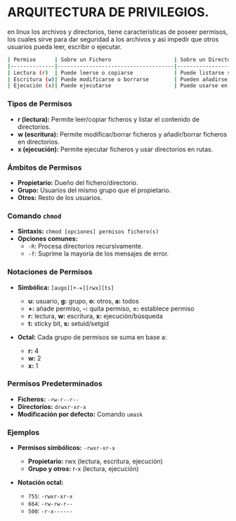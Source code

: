 
# ARQUITECTURA DE PRIVILEGIOS.

en linux los archivos y directorios, tiene caracteristicas de poseer permisos, los cuales sirve para dar seguridad a los archivos y asi impedir que otros usuarios pueda leer, escribir o ejecutar.

```bash
| Permiso      | Sobre un Fichero                    | Sobre un Directorio             |
|--------------|-------------------------------------|---------------------------------|
| Lectura (r)  | Puede leerse o copiarse             | Puede listarse su contenido     |
| Escritura (w)| Puede modificarse o borrarse        | Pueden añadirse o borrarse      |
| Ejecución (x)| Puede ejecutarse                    | Puede usarse en ejecuciones     |
```

### Tipos de Permisos
- **r (lectura):** Permite leer/copiar ficheros y listar el contenido de directorios.
- **w (escritura):** Permite modificar/borrar ficheros y añadir/borrar ficheros en directorios.
- **x (ejecución):** Permite ejecutar ficheros y usar directorios en rutas.

### Ámbitos de Permisos
- **Propietario:** Dueño del fichero/directorio.
- **Grupo:** Usuarios del mismo grupo que el propietario.
- **Otros:** Resto de los usuarios.

### Comando `chmod`
- **Sintaxis:** `chmod [opciones] permisos fichero(s)`
- **Opciones comunes:**
  - `-R`: Procesa directorios recursivamente.
  - `-f`: Suprime la mayoría de los mensajes de error.

### Notaciones de Permisos
- **Simbólica:** `[augo][+-=][rwx][ts]`
  - **u:** usuario, **g:** grupo, **o:** otros, **a:** todos
  - **+:** añade permiso, **-:** quita permiso, **=:** establece permiso
  - **r:** lectura, **w:** escritura, **x:** ejecución/búsqueda
  - **t:** sticky bit, **s:** setuid/setgid

- **Octal:** Cada grupo de permisos se suma en base a:
  - **r:** 4
  - **w:** 2
  - **x:** 1

### Permisos Predeterminados
- **Ficheros:** `-rw-r--r--`
- **Directorios:** `drwxr-xr-x`
- **Modificación por defecto:** Comando `umask`

### Ejemplos
- **Permisos simbólicos:** `-rwxr-xr-x`
  - **Propietario:** rwx (lectura, escritura, ejecución)
  - **Grupo y otros:** r-x (lectura, ejecución)

- **Notación octal:** 
  - `755`: `-rwxr-xr-x`
  - `664`: `-rw-rw-r--`
  - `500`: `-r-x------`